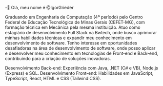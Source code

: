 -👋 Olá, meu nome é @IgorGrieder

Graduando em Engenharia de Computação (4º período) pelo Centro Federal de Educação Tecnológica de Minas Gerais (CEFET-MG), com formação técnica em Mecânica pela mesma instituição. Atuo como estagiário de desenvolvimento Full Stack na Bwtech, onde busco aprimorar minhas habilidades técnicas e expandir meu conhecimento em desenvolvimento de software. Tenho interesse em oportunidades desafiadoras na área de desenvolvimento de software, onde posso aplicar e desenvolver meu conhecimento em tecnologias de Front-end e Back-end, contribuindo para a criação de soluções inovadoras.

Desenvolvimento Back-end: Experiência com Java, .NET (C# e VB), Node.js (Express) e SQL.
Desenvolvimento Front-end: Habilidades em JavaScript, TypeScript, React, HTML e CSS (Tailwind CSS).

<!---
IgorGrieder/IgorGrieder is a ✨ special ✨ repository because its `README.md` (this file) appears on your GitHub profile.
You can click the Preview link to take a look at your changes.
--->
